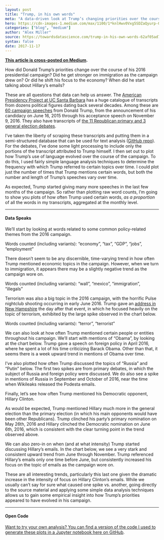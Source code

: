 ```yaml
---
layout: post
title: "Trump, in his own words"
meta: "A data-driven look at Trump’s changing priorities over the course of his 2016 presidential campaign"
hero: https://cdn-images-1.medium.com/max/1100/1*knlHwv0Vxg5SDZaQyurp-Q.jpeg
categories: ["blog", "medium"]
author: "Alex Miller"
source: https://towardsdatascience.com/trump-in-his-own-words-62af05ad76d4
syntax: false
date: 2017-11-17
---
```


**[This article is cross-posted on Medium](https://towardsdatascience.com/trump-in-his-own-words-62af05ad76d4).**

How did Donald Trump’s priorities change over the course of his 2016
presidential campaign? Did he get stronger on immigration as the campaign drew
on? Or did he shift his focus to the economy? When did he start talking about
Hillary’s emails?

These are all questions that data can help us answer. The [American Presidency
Project at UC Santa Barbara](http://www.presidency.ucsb.edu/index.php) has a
huge catalogue of transcripts from dozens political figures dating back several
decades. Among these are [60 campaign
speeches](http://www.presidency.ucsb.edu/2016_election_speeches.php?candidate=45&campaign=2016TRUMP&doctype=5000)
from Donald Trump, from the announcement of his candidacy on June 16, 2015
through his acceptance speech on November 9, 2016. They also have transcripts of
[the 11 Republican primary and 3 general election
debates](http://www.presidency.ucsb.edu/debates.php).

I’ve taken the liberty of scraping these transcripts and putting them in a
semi-structured database that can be used for text analysis ([GitHub
repo](https://github.com/alexmill/trump_transcript.)). For the debates, I’ve
done some light processing to include only the portions of the transcript
attributed to Trump himself. I then set out to plot how Trump’s use of language
evolved over the course of the campaign. To do this, I used fairly simple
language analysis techniques to determine the frequency with which Trump
referred to certain topics over time. I could plot just the number of times that
Trump mentions certain words, but both the number and length of Trump’s speeches
vary over time.

As expected, Trump started giving many more speeches in the last few months of
the campaign. So rather than plotting raw word counts, I’m going to show you
plots of how often Trump used certain words, *as a proportion* of all the words
in my transcripts, aggregated at the monthly level.

*****

#### Data Speaks

We’ll start by looking at words related to some common policy-related themes
from the 2016 campaign.

<span class="figcaption_hack">Words counted (including variants): “economy”, “tax”, “GDP”, “jobs”,
“employment”</span>

There doesn’t seem to be any discernible, time-varying trend in how often Trump
mentioned economic topics in the campaign. However, when we turn to immigration,
it appears there may be a slightly negative trend as the campaign wore on.

<span class="figcaption_hack">Words counted (including variants): “wall”, “mexico”, “immigration”, “illegals”</span>

Terrorism was also a big topic in the 2016 campaign, with the horrific Pulse
nightclub shooting occurring in early June 2016. Trump gave an [address in New
Hampshire](http://www.presidency.ucsb.edu/ws/index.php?pid=117775) the day after
that event, in which he focused heavily on the topic of terrorism, exhibited by
the large spike observed in the chart below.

<span class="figcaption_hack">Words counted (including variants): “terror”, “terrorist”</span>

We can also look at how often Trump mentioned certain people or entities
throughout his campaign. We’ll start with mentions of “Obama”, by looking at the
chart below. Trump gave a speech on foreign policy in April 2016, where he spent
a lot of his time criticizing Barack Obama. Other than that, it seems there is a
week upward trend in mentions of Obama over time.

I’ve also plotted how often Trump discussed the topics of “Russia” and “Putin”
below. The first two spikes are from primary debates, in which the subject of
Russia and foreign policy were discussed. We do also see a spike in mentions of
Russia in September and October of 2016, near the time when Wikileaks released
the Podesta emails.

Finally, let’s see how often Trump mentioned his Democratic opponent, Hillary
Clinton.

As would be expected, Trump mentioned Hillary much more in the general election
than the primary election (in which his main opponents would have been other
Republicans). Trump clinched his party’s primary nomination on May 26th, 2016
and Hillary clinched the Democratic nomination on June 6th, 2016, which is
consistent with the clear turning point in the trend observed above.

We can also zero-in on when (and at what intensity) Trump started discussing
Hillary’s emails. In the chart below, we see a very stark and consistent upward
trend from June through November. Trump referenced Hillary’s emails only one
time before June, but consistently increased his focus on the topic of emails as
the campaign wore on.

These are all interesting trends, particularly this last one given the dramatic
increase in the intensity of focus on Hillary Clinton’s emails. While we usually
can’t say for sure what caused one spike vs. another, going directly to the
source material and applying some simple data analysis techniques allows us to
gain some empirical insight into how Trump’s priorities appeared to have evolved
in his campaign.

*****

#### Open Code

[Want to try your own analysis? You can find a version of the code I used to
generate these plots in a Jupyter notebook here on
GitHub](https://github.com/alexmill/trump_speech_analysis/blob/master/TrumpSpeechAnalsysis.ipynb).
